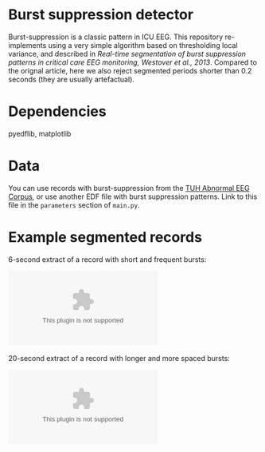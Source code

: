 # Burst suppression detector

Burst-suppression is a classic pattern in ICU EEG. This repository re-implements using a very simple algorithm based on thresholding local variance, and described in _Real-time segmentation of burst suppression patterns in critical care EEG monitoring, Westover et al., 2013_. Compared to the orignal article, here we also reject segmented periods shorter than 0.2 seconds (they are usually artefactual). 

# Dependencies

pyedflib, matplotlib

# Data

You can use records with burst-suppression from the [TUH Abnormal EEG Corpus](), or use another EDF file with burst suppression patterns. Link to this file in the `parameters` section of `main.py`. 

# Example segmented records

6-second extract of a record with short and frequent bursts:

![im6](img/bs_seg_6.eps)

20-second extract of a record with longer and more spaced bursts:

![im6](img/bs_seg_20.eps)



